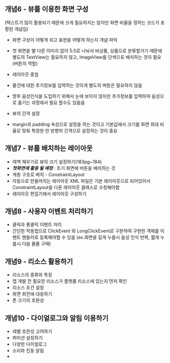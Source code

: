 ## 개념6 - 뷰를 이용한 화면 구성 
(텍스트가 많이 활용되기 때문에 크게 필요하지는 않지만 화면 비율을 정하는 코드가 포함된 개념임)

-	화면 구성이 어떻게 되고 표현을 어떻게 하는지 개념 파악     
-	첫 화면을 별 다른 이미지 없이 5:5로 나눠서 비상품, 상품으로 분류할거기 때문에 별도의 TextView는 필요하지 않고, ImageView를 단색으로 배치하는 것이 필요 (버튼의 역할)

-	레이아웃 중첩   
-	물건에 대한 추가정보를 입력하는 것이게 별도의 버튼은 필요하지 않음    
-	향후 음성인식을 도입하기 위해서 눈에 보이지 않지만 추가정보를 입력하여 음성으로 옮기는 과정에서 필요 할수도 있음음    

-	뷰의 간격 설정    
-	margin과 padding 속성으로 설정을 하는 것이고 기본값에서 크기를 화면 최대 비율로 맞춰 특정한 한 방향의 간격으로 설정하는 것이 중요    

## 개념7 - 뷰를 배치하는 레이아웃 
-	여백 채우기로 뷰의 크기 설정하기(183pg~184)    
-	***첫화면에 활용 될 예정*** : 초기 화면에 버튼을 배치하는 것   
-	계층 구조로 배치 - ConstraintLayout   
-	자동으로 만들어지는 레이아웃 XML 파일은 기본 레이아웃으로 되어있어서 ConstraintLayout을 다른 레이아웃 클래스로 수정해야함    
-	레이아웃 편집기에서 레이아웃 구성하기

## 개념8 - 사용자 이벤트 처리하기
-	클릭과 롱클릭 이벤트 처리    
-	간단한 작동법으로 ClickEvent 와 LongClickEvent로 구분하여 구현한 객체를 이벤트 핸들러로 등록해야할 수 있음 (ex.화면을 길게 누를시 음성 인식 반복, 짧게 누를시 다음 물품 구매)

## 개념9 - 리소스 활용하기
- 리소스의 종류와 특징
- 앱 개발 전 필요한 리소스가 플랫폼 리소스에 있는지 먼저 확인
- 리소스 조건 설정
- 화면 회전에 대응하기
- 폰 크기의 호환성
## 개념10 - 다이얼로그와 알림 이용하기
- 레벨 호한성 고려하기
- 퍼미션 설정하기
- 다양한 다이얼로그
- 소리와 진동 알림
- 
